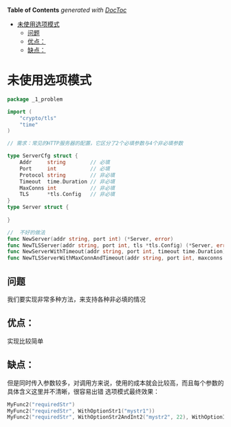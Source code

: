 <!-- START doctoc generated TOC please keep comment here to allow auto update -->
<!-- DON'T EDIT THIS SECTION, INSTEAD RE-RUN doctoc TO UPDATE -->
**Table of Contents**  *generated with [DocToc](https://github.com/thlorenz/doctoc)*

- [未使用选项模式](#%E6%9C%AA%E4%BD%BF%E7%94%A8%E9%80%89%E9%A1%B9%E6%A8%A1%E5%BC%8F)
  - [问题](#%E9%97%AE%E9%A2%98)
  - [优点：](#%E4%BC%98%E7%82%B9)
  - [缺点：](#%E7%BC%BA%E7%82%B9)

<!-- END doctoc generated TOC please keep comment here to allow auto update -->


# 未使用选项模式
```go
package _1_problem

import (
	"crypto/tls"
	"time"
)

// 需求：常见的HTTP服务器的配置，它区分了2个必填参数与4个非必填参数

type ServerCfg struct {
	Addr     string        // 必填
	Port     int           // 必填
	Protocol string        // 非必填
	Timeout  time.Duration // 非必填
	MaxConns int           // 非必填
	TLS      *tls.Config   // 非必填
}
type Server struct {
	
}

//  不好的做法
func NewServer(addr string, port int) (*Server, error)                                   {}
func NewTLSServer(addr string, port int, tls *tls.Config) (*Server, error)               {}
func NewServerWithTimeout(addr string, port int, timeout time.Duration) (*Server, error) {}
func NewTLSServerWithMaxConnAndTimeout(addr string, port int, maxconns int, timeout time.Duration, tls *tls.Config) (*Server, error) {}

```


## 问题

我们要实现非常多种方法，来支持各种非必填的情况

## 优点：

实现比较简单
## 缺点：
但是同时传入参数较多，对调用方来说，使用的成本就会比较高，而且每个参数的具体含义这里并不清晰，很容易出错
选项模式最终效果：
```go
MyFunc2("requiredStr")
MyFunc2("requiredStr", WithOptionStr1("mystr1"))
MyFunc2("requiredStr", WithOptionStr2AndInt2("mystr2", 22), WithOptionInt1(11)
```


